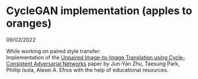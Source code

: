 # CycleGAN implementation (apples to oranges) 
09/02/2022

While working on paired style transfer: \
Implementation of the [Unpaired Image-to-Image Translation using Cycle-Consistent Adversarial Networks](https://arxiv.org/abs/1703.10593?amp=1) paper 
by Jun-Yan Zhu, Taesung Park, Phillip Isola, Alexei A. Efros with the help of educational resources. 
